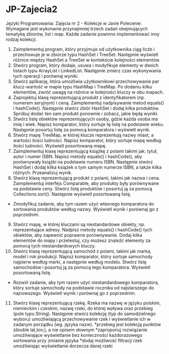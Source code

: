# JP-Zajecia2
Języki Programowania: Zajęcia nr 2 - Kolekcje w Javie
Polecenie:
Wymagane jest wykonanie przynajmniej trzech zadań obejmujących tematykę zbiorów, list i map. Każde zadanie powinno implementować inny rodzaj kolekcji.
1. Zaimplementuj program, który przyjmuje od użytkownika ciąg liczb i przechowuje je w zbiorze typu HashSet i TreeSet. Następnie wyświetl różnice między HashSet a TreeSet w kontekście kolejności elementów.
2. Stwórz program, który dodaje, usuwa i modyfikuje elementy w dwóch listach typu ArrayList i LinkedList. Następnie zmierz czas wykonywania tych operacji i porównaj wyniki.
3. Stwórz aplikację, która umożliwia użytkownikowi przechowywanie par klucz-wartość w mapie typu HashMap i TreeMap. Po dodaniu kilku elementów, zwróć uwagę na różnice w kolejności kluczy w obu mapach.
4. Zaprojektuj klasę reprezentującą produkt z identyfikatorem (np. numerem seryjnym) i ceną. Zaimplementuj nadpisywanie metod equals() i hashCode(). Następnie stwórz zbiór HashSet i dodaj kilka produktów. Spróbuj dodać ten sam produkt ponownie i zobacz, jakie będą wyniki.
5. Stwórz listę obiektów reprezentujących osoby, gdzie każda osoba ma imię i wiek. Napisz komparator, który sortuje tę listę na podstawie wieku. Następnie posortuj listę za pomocą komparatora i wyświetl wynik.
6. Stwórz mapę TreeMap, w której klucze reprezentują nazwy miast, a wartości ilości ludności. Napisz komparator, który sortuje mapę według ilości ludności. Wyświetl posortowaną mapę.
7. Zaimplementuj klasę reprezentującą książkę z polami takimi jak: tytuł, autor i numer ISBN. Napisz metody equals() i hashCode(), aby porównywały książki na podstawie numeru ISBN. Następnie stwórz HashSet i dodaj kilka książek o tym samym numerze ISBN, a także kilka różnych. Przeanalizuj wynik.
8. Stwórz klasę reprezentującą produkt z polami, takimi jak nazwa i cena. Zaimplementuj interfejs Comparable, aby produkty były porównywane na podstawie ceny. Stwórz listę produktów i posortuj ją za pomocą Collections.sort(). Następnie wyświetl posortowaną listę.
  * Zmodyfikuj zadanie, aby tym razem użyć własnego komparatora do sortowania produktów według nazwy. Wyświetl wynik i porównaj go z poprzednim.
9. Stwórz mapę, w której kluczami są niestandardowe obiekty, np. reprezentujące adresy. Nadpisz metody equals() i hashCode() tych obiektów, aby zapewnić poprawne porównywanie. Dodaj kilka elementów do mapy i przetestuj, czy możesz znaleźć elementy za pomocą tych niestandardowych kluczy.
10. Stwórz klasę reprezentującą samochód z polami, takimi jak marka, model i rok produkcji. Napisz komparator, który sortuje samochody najpierw według marki, a następnie według modelu. Stwórz listę samochodów i posortuj ją za pomocą tego komparatora. Wyświetl posortowaną listę.
  * Rozwiń zadanie, aby tym razem użyć niestandardowego komparatora, który sortuje samochody na podstawie rocznika od najstarszego do najnowszego. Wyświetl wynik i porównaj go z poprzednim.
11. Stwórz klasę reprezentującą rzekę. Rzeka ma nazwę w języku polskim, niemieckim i czeskim, nazwę rzeki, do której wpływa oraz przebieg (pole typu String). Następnie stwórz kolekcję (typ do samodzielnego wyboru) umożliwiającą przechowywanie rzek i wyświetlanie ich w zadanym porządku (wg. języka nazw).
  *przebieg jest kolekcją punktów (double lat,lon;), a nie opisem słownym
  *zaproponuj rozwiązanie umożliwiające wyświetlanie bez konieczności każdorazowego sortowania przy zmianie języka
  *dodaj możliwość filtracji rzek umożliwiając wyświetlanie dorzecza danej rzeki
